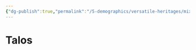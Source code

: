 ```yaml
---
{"dg-publish":true,"permalink":"/5-demographics/versatile-heritages/mixed-lineage/malakim/talos/","noteIcon":""}
---
```


# Talos
